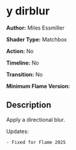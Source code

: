 # y dirblur

**Author:** Miles Essmiller

**Shader Type:** Matchbox

**Action:** No

**Timeline:** No

**Transition:** No

**Minimum Flame Version:** 


## Description
Apply a directional blur.

Updates:

    - Fixed for Flame 2025
